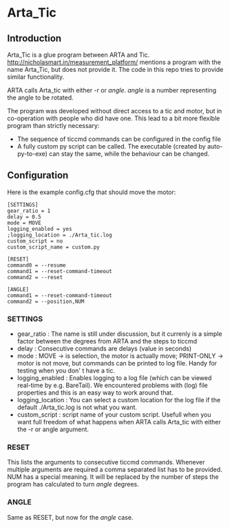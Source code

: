 # Arta_Tic

## Introduction
Arta_Tic is a glue program between ARTA and Tic. http://nicholasmart.in/measurement_platform/ mentions a program with the name Arta_Tic, but does not provide it. 
The code in this repo tries to provide similar functionality.

ARTA calls Arta_tic with either -r or _angle_. _angle_ is a number representing the angle to be rotated.

The program was developed without direct access to a tic and motor, but in co-operation with people
who did have one. This lead to a bit more flexible program than strictly necessary:
- The sequence of ticcmd commands can be configured in the config file
- A fully custom py script can be called. The executable (created by auto-py-to-exe) can stay the same, while the behaviour can be changed.

## Configuration
Here is the example config.cfg that should move the motor:

```
[SETTINGS]
gear_ratio = 1
delay = 0.5
mode = MOVE
logging_enabled = yes
;logging_location = ./Arta_tic.log
custom_script = no
custom_script_name = custom.py

[RESET]
command0 = --resume
command1 = --reset-command-timeout
command2 = --reset

[ANGLE]
command1 = --reset-command-timeout
command2 = --position,NUM
```

### SETTINGS
- gear_ratio : The name is still under discussion, but it currenly is a simple factor between the degrees from ARTA and the steps to ticcmd
- delay : Consecutive commands are delays (value in seconds)
- mode : MOVE -> is selection, the motor is actually move; PRINT-ONLY -> motor is not move, but commands can be printed to log file. Handy for testing when you don' t have a tic.
- logging_enabled : Enables logging to a log file (which can be viewed real-time by e.g. BareTail). We encountered problems with (log) file properties and this is an easy way to work around that.
- logging_location : You can select a custom location for the log file if the default ./Arta_tic.log is not what you want.
- custom_script : script name of your custom script. Usefull when you want full freedom of what happens when ARTA calls Arta_tic with either the -r or angle argument.

### RESET
This lists the arguments to consecutive ticcmd commands. Whenever multiple arguments are required
a comma separated list has to be provided. NUM has a special meaning. It will be replaced by the 
number of steps the program has calculated to turn _angle_ degrees.

### ANGLE
Same as RESET, but now for the _angle_ case.